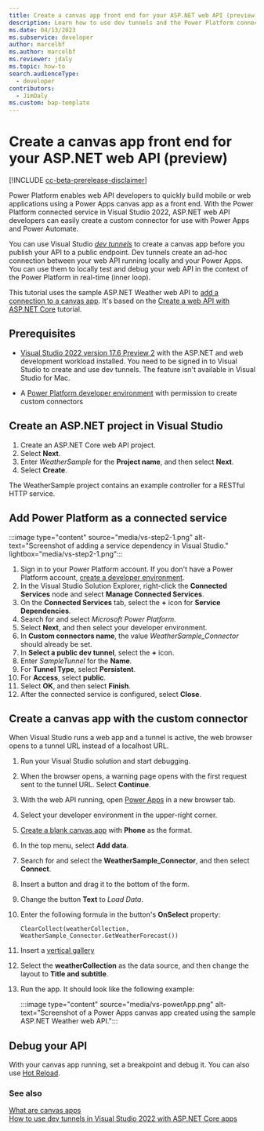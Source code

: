 ```yaml
---
title: Create a canvas app front end for your ASP.NET web API (preview)
description: Learn how to use dev tunnels and the Power Platform connected service integration with Visual Studio to create a canvas app for your ASP.NET web API.
ms.date: 04/13/2023
ms.subservice: developer
author: marcelbf
ms.author: marcelbf
ms.reviewer: jdaly
ms.topic: how-to
search.audienceType: 
  - developer
contributors:
  - JimDaly
ms.custom: bap-template
---
```


# Create a canvas app front end for your ASP.NET web API (preview)

[!INCLUDE [cc-beta-prerelease-disclaimer](../includes/cc-beta-prerelease-disclaimer.md)]

Power Platform enables web API developers to quickly build mobile or web applications using a Power Apps canvas app as a front end. With the Power Platform connected service in Visual Studio 2022, ASP.NET web API developers can easily create a custom connector for use with Power Apps and Power Automate.

You can use Visual Studio [*dev tunnels*](/aspnet/core/test/dev-tunnels#create-a-tunnel) to create a canvas app before you publish your API to a public endpoint. Dev tunnels create an ad-hoc connection between your web API running locally and your Power Apps. You can use them to locally test and debug your web API in the context of the Power Platform in real-time (inner loop).

This tutorial uses the sample ASP.NET Weather web API to [add a connection to a canvas app](/power-apps/maker/canvas-apps/add-data-connection). It's based on the [Create a web API with ASP.NET Core](/aspnet/core/tutorials/first-web-api?tabs=visual-studio) tutorial.

## Prerequisites

- [Visual Studio 2022 version 17.6 Preview 2](/visualstudio/releases/2022/release-notes-preview) with the ASP.NET and web development workload installed. You need to be signed in to Visual Studio to create and use dev tunnels. The feature isn't available in Visual Studio for Mac.

- A [Power Platform developer environment](create-developer-environment.md) with permission to create custom connectors

## Create an ASP.NET project in Visual Studio

1. Create an ASP.NET Core web API project.
1. Select **Next**.
1. Enter *WeatherSample* for the **Project name**, and then select **Next**.
1. Select **Create**.

The WeatherSample project contains an example controller for a RESTful HTTP service.

## Add Power Platform as a connected service

:::image type="content" source="media/vs-step2-1.png" alt-text="Screenshot of adding a service dependency in Visual Studio." lightbox="media/vs-step2-1.png":::

1. Sign in to your Power Platform account. If you don't have a Power Platform account, [create a developer environment](create-developer-environment.md).
1. In the Visual Studio Solution Explorer, right-click the **Connected Services** node and select **Manage Connected Services**.
1. On the **Connected Services** tab, select the **+** icon for **Service Dependencies**.
1. Search for and select *Microsoft Power Platform*.
1. Select **Next**, and then select your developer environment.
1. In **Custom connectors name**, the value *WeatherSample_Connector* should already be set.
1. In **Select a public dev tunnel**, select the **+** icon.
1. Enter *SampleTunnel* for the **Name**.
1. For **Tunnel Type**, select **Persistent**.
1. For **Access**, select **public**.
1. Select **OK**, and then select **Finish**.
1. After the connected service is configured, select **Close**.

## Create a canvas app with the custom connector

When Visual Studio runs a web app and a tunnel is active, the web browser opens to a tunnel URL instead of a localhost URL.

1. Run your Visual Studio solution and start debugging.
1. When the browser opens, a warning page opens with the first request sent to the tunnel URL. Select **Continue**.
1. With the web API running, open [Power Apps](https://make.powerapps.com) in a new browser tab.
1. Select your developer environment in the upper-right corner.
1. [Create a blank canvas app](/power-apps/maker/canvas-apps/create-blank-app) with **Phone** as the format.
1. In the top menu, select **Add data**.
1. Search for and select the **WeatherSample_Connector**, and then select **Connect**.
1. Insert a button and drag it to the bottom of the form.
1. Change the button **Text** to *Load Data*.
1. Enter the following formula in the button's **OnSelect** property:

   ```powerapps-dot
   ClearCollect(weatherCollection, WeatherSample_Connector.GetWeatherForecast())
   ```

1. Insert a [vertical gallery](/power-apps/maker/canvas-apps/add-gallery)
1. Select the **weatherCollection** as the data source, and then change the layout to **Title and subtitle**.
1. Run the app. It should look like the following example:

    :::image type="content" source="media/vs-powerApp.png" alt-text="Screenshot of a Power Apps canvas app created using the sample ASP.NET Weather web API.":::<!-- EDITOR'S NOTE: Please crop the screenshot IAW our [screenshot guidelines](/bacx/screenshots-for-bap?branch=main) -->

## Debug your API

With your canvas app running, set a breakpoint and debug it. You can also use [Hot Reload](/visualstudio/debugger/hot-reload).

### See also

[What are canvas apps](/power-apps/maker/canvas-apps/getting-started)  
[How to use dev tunnels in Visual Studio 2022 with ASP.NET Core apps](/aspnet/core/test/dev-tunnels)
